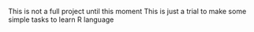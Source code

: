 This is not a full project until this moment
This is just a trial to make some simple tasks to learn R language

